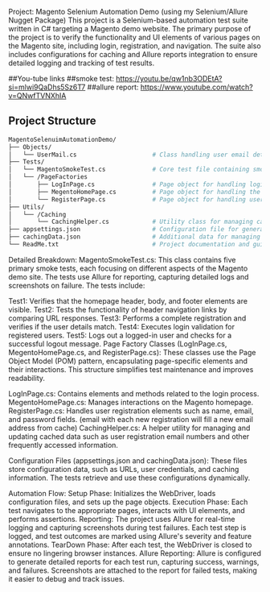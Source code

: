Project: Magento Selenium Automation Demo (using my Selenium/Allure Nugget Package)
This project is a Selenium-based automation test suite written in C# targeting a Magento demo website. The primary purpose of the project is to verify the functionality and UI elements of various pages on the Magento site, including login, registration, and navigation. The suite also includes configurations for caching and Allure reports integration to ensure detailed logging and tracking of test results.

##You-tube links
##smoke test:
https://youtu.be/qw1nb3ODEtA?si=mlwi9QaDhs5Sz6T7
##allure report:
https://www.youtube.com/watch?v=QNwfTVNXhIA

## Project Structure
```bash
MagentoSelenuimAutomationDemo/
├── Objects/
│   └── UserMail.cs                     # Class handling user email details.
├── Tests/
│   └── MagentoSmokeTest.cs             # Core test file containing smoke tests.
│   └── /PageFactories
│       ├── LogInPage.cs                # Page object for handling login actions and elements.
│       ├── MegentoHomePage.cs          # Page object for handling the main homepage elements.
│       └── RegisterPage.cs             # Page object for handling user registration actions.
├── Utils/
│   └── /Caching
│       └── CachingHelper.cs            # Utility class for managing caching operations.
├── appsettings.json                    # Configuration file for general test settings and credentials.
├── cachingData.json                    # Additional data for managing cached information.
└── ReadMe.txt                          # Project documentation and guidelines.
```

Detailed Breakdown:
MagentoSmokeTest.cs: This class contains five primary smoke tests, each focusing on different aspects of the Magento demo site. The tests use Allure for reporting, capturing detailed logs and screenshots on failure. The tests include:

Test1: Verifies that the homepage header, body, and footer elements are visible.
Test2: Tests the functionality of header navigation links by comparing URL responses.
Test3: Performs a complete registration and verifies if the user details match.
Test4: Executes login validation for registered users.
Test5: Logs out a logged-in user and checks for a successful logout message.
Page Factory Classes (LogInPage.cs, MegentoHomePage.cs, and RegisterPage.cs): These classes use the Page Object Model (POM) pattern, encapsulating page-specific elements and their interactions. This structure simplifies test maintenance and improves readability.

LogInPage.cs: Contains elements and methods related to the login process.
MegentoHomePage.cs: Manages interactions on the Magento homepage.
RegisterPage.cs: Handles user registration elements such as name, email, and password fields.
(email with each new registration will fill a new email address from cache)
CachingHelper.cs: A helper utility for managing and updating cached data such as user registration email numbers and other frequently accessed information.

Configuration Files (appsettings.json and cachingData.json): These files store configuration data, such as URLs, user credentials, and caching information. The tests retrieve and use these configurations dynamically.

Automation Flow:
Setup Phase: Initializes the WebDriver, loads configuration files, and sets up the page objects.
Execution Phase: Each test navigates to the appropriate pages, interacts with UI elements, and performs assertions.
Reporting: The project uses Allure for real-time logging and capturing screenshots during test failures. Each test step is logged, and test outcomes are marked using Allure's severity and feature annotations.
TearDown Phase: After each test, the WebDriver is closed to ensure no lingering browser instances.
Allure Reporting:
Allure is configured to generate detailed reports for each test run, capturing success, warnings, and failures. Screenshots are attached to the report for failed tests, making it easier to debug and track issues.
